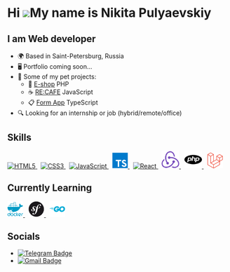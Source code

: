 # Hi ![](https://user-images.githubusercontent.com/18350557/176309783-0785949b-9127-417c-8b55-ab5a4333674e.gif)My name is Nikita Pulyaevskiy

## I am Web developer
- 🌍  Based in Saint-Petersburg, Russia
- 🖥️  Portfolio coming soon...
- 📖 Some of my pet projects:
  - 🏪  [E-shop](https://github.com/flametong/e-shop) PHP
  - ☕  [RE:CAFE](https://github.com/flametong/re-cafe) JavaScript
  - 📋  [Form App](https://github.com/flametong/FrontCloudCamp-Test-Assignment-Solution) TypeScript
- 🔍  Looking for an internship or job (hybrid/remote/office)
  
## Skills
<p align="left">
  <a href="https://developer.mozilla.org/en-US/docs/Glossary/HTML5" target="_blank" rel="noreferrer">
    <img src="https://raw.githubusercontent.com/danielcranney/readme-generator/main/public/icons/skills/html5-colored.svg" width="36" height="36" title="HTML5" alt="HTML5" />
  </a>&nbsp;
  <a href="https://www.w3.org/TR/CSS/#css" target="_blank" rel="noreferrer">
    <img src="https://raw.githubusercontent.com/danielcranney/readme-generator/main/public/icons/skills/css3-colored.svg" width="36" height="36" title="CSS3" alt="CSS3" />
  </a>&nbsp;
  <a href="https://developer.mozilla.org/en-US/docs/Web/JavaScript" target="_blank" rel="noreferrer">
    <img src="https://raw.githubusercontent.com/danielcranney/readme-generator/main/public/icons/skills/javascript-colored.svg" width="36" height="36" title="JavaScript" alt="JavaScript" />
  </a>&nbsp;
  <a href="https://www.typescriptlang.org/" target="_blank" rel="noreferrer">
    <img src="https://github.com/devicons/devicon/blob/master/icons/typescript/typescript-plain.svg" width="36" height="36" title="TypeScript" alt="TypeScript" />
  </a>&nbsp;
  <a href="https://reactjs.org/" target="_blank" rel="noreferrer">
    <img src="https://raw.githubusercontent.com/danielcranney/readme-generator/main/public/icons/skills/react-colored.svg" width="36" height="36" title="React" alt="React" />
  </a>&nbsp; 
  <a href="https://redux.js.org/" target="_blank" rel="noreferrer">
      <img src="https://github.com/devicons/devicon/blob/master/icons/redux/redux-original.svg" width="40" height="40" title="Redux" alt="Redux"/>
  </a>&nbsp;
  <a href="https://www.php.net/" target="_blank" rel="noreferrer">
      <img src="https://github.com/devicons/devicon/blob/master/icons/php/php-plain.svg" width="40" height="40" title="PHP" alt="PHP"/>
  </a>&nbsp;
  <a href="https://laravel.com/" target="_blank" rel="noreferrer">
    <img src="https://github.com/devicons/devicon/blob/master/icons/laravel/laravel-original.svg" width="36" height="36" title="Laravel" alt="Laravel" />
  </a>
</p>

## Currently Learning
<p align="left">
  <a href="https://www.docker.com/" target="_blank" rel="noreferrer">
    <img src="https://github.com/devicons/devicon/blob/master/icons/docker/docker-plain-wordmark.svg" width="36" height="36" title="Docker" alt="Docker" />
  </a>&nbsp;
  <a href="https://symfony.com/" target="_blank" rel="noreferrer">
    <img src="https://github.com/devicons/devicon/blob/master/icons/symfony/symfony-original.svg" width="36" height="36" title="Symfony" alt="Symfony" />
  </a>&nbsp;
  <a href="https://go.dev/" target="_blank" rel="noreferrer">
    <img src="https://github.com/devicons/devicon/blob/master/icons/go/go-original-wordmark.svg" width="36" height="36" title="Golang" alt="Golang" />
  </a>
</p>

## Socials
- [![Telegram Badge](https://img.shields.io/badge/-t.me/flametong-blue?style=flat&logo=telegram&logoColor=white)](https://t.me/flametong) 
- [![Gmail Badge](https://img.shields.io/badge/-gmail-red?style=flat&logo=gmail&logoColor=white)](mailto:nikpul10@gmail.com)
